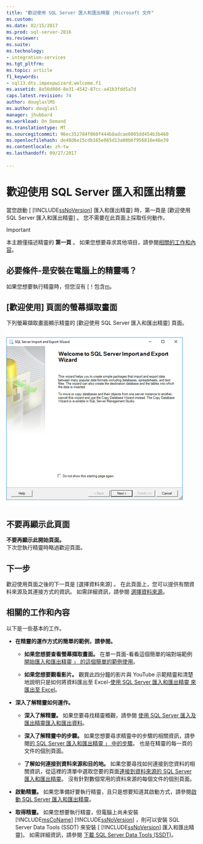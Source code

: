 ```yaml
---
title: "歡迎使用 SQL Server 匯入和匯出精靈 |Microsoft 文件"
ms.custom: 
ms.date: 02/15/2017
ms.prod: sql-server-2016
ms.reviewer: 
ms.suite: 
ms.technology:
- integration-services
ms.tgt_pltfrm: 
ms.topic: article
f1_keywords:
- sql13.dts.impexpwizard.welcome.f1
ms.assetid: 8a56d80d-8e31-4542-87cc-a41b3fdd5a7d
caps.latest.revision: 74
author: douglaslMS
ms.author: douglasl
manager: jhubbard
ms.workload: On Demand
ms.translationtype: MT
ms.sourcegitcommit: 96ec352784f060f444b8adcae6005dd454b3b460
ms.openlocfilehash: de48d6e15cdb165e865d13a00b6f956816e46e39
ms.contentlocale: zh-tw
ms.lasthandoff: 09/27/2017

---
```

# <a name="welcome-to-sql-server-import-and-export-wizard"></a>歡迎使用 SQL Server 匯入和匯出精靈
  當您啟動 [ [!INCLUDE[ssNoVersion](../../includes/ssnoversion-md.md)] 匯入和匯出精靈] 時，第一頁是 [歡迎使用 SQL Server 匯入和匯出精靈] 。 您不需要在此頁面上採取任何動作。

> [!IMPORTANT]
> 本主題僅描述精靈的 **第一頁** 。 如果您想要尋求其他項目，請參閱[相關的工作和內容](#related)。

## <a name="prerequisite---is-the-wizard-installed-on-your-computer"></a>必要條件-是安裝在電腦上的精靈嗎？
如果您想要執行精靈時，但您沒有 [！包含[m](../../ssdt/download-sql-server-data-tools-ssdt.md)。

## <a name="screen-shot-of-the-welcome-page"></a>[歡迎使用] 頁面的螢幕擷取畫面  
下列螢幕擷取畫面顯示精靈的 [歡迎使用 SQL Server 匯入和匯出精靈]  頁面。  
  
![匯入和匯出精靈的歡迎頁面](../../integration-services/import-export-data/media/welcome.png "匯入和匯出精靈的歡迎頁面")  

## <a name="dont-show-this-page-again"></a>不要再顯示此頁面  
**不要再顯示此開始頁面。**  
 下次您執行精靈時略過歡迎頁面。  
  
## <a name="whats-next"></a>下一步  
 歡迎使用頁面之後的下一頁是 [選擇資料來源] 。 在此頁面上，您可以提供有關資料來源及其連接方式的資訊。 如需詳細資訊，請參閱 [選擇資料來源](../../integration-services/import-export-data/choose-a-data-source-sql-server-import-and-export-wizard.md)。

## <a name="related"></a>相關的工作和內容  
 以下是一些基本的工作。
-   **在精靈的運作方式的簡單的範例，請參閱。**

    -   **如果您想要查看螢幕擷取畫面。** 在單一頁面-看看這個簡單的端對端範例[開始匯入和匯出精靈 」 的這個簡單的範例使用](../../integration-services/import-export-data/get-started-with-this-simple-example-of-the-import-and-export-wizard.md)。

    -   **如果您想要觀看影片。** 觀賞此四分鐘的影片與 YouTube 示範精靈和清楚地說明只是如何將資料匯出至 Excel-[使用 SQL Server 匯入和匯出精靈 來匯出至 Excel](https://go.microsoft.com/fwlink/?linkid=829049)。

-   **深入了解精靈如何運作。**

    -   **深入了解精靈。** 如果您要尋找精靈概觀，請參閱 [使用 SQL Server 匯入及匯出精靈匯入和匯出資料](../../integration-services/import-export-data/import-and-export-data-with-the-sql-server-import-and-export-wizard.md)。

    -   **深入了解精靈中的步驟。** 如果您想要尋求精靈中的步驟的相關資訊，請參閱[的 SQL Server 匯入和匯出精靈 」 中的步驟](../../integration-services/import-export-data/steps-in-the-sql-server-import-and-export-wizard.md)。 也是在精靈的每一頁的文件的個別頁面。

    -   **了解如何連接到資料來源和目的地。** 如果您要尋找如何連接到您資料的相關資訊，從這裡的清單中選取您要的頁面[連接到資料來源的 SQL Server 匯入和匯出精靈](../../integration-services/import-export-data/connect-to-data-sources-with-the-sql-server-import-and-export-wizard.md)。 沒有針對數個常用的資料來源的每個文件的個別頁面。

-   **啟動精靈。** 如果您準備好要執行精靈，且只是想要知道其啟動方式，請參閱[啟動 SQL Server 匯入和匯出精靈](../../integration-services/import-export-data/start-the-sql-server-import-and-export-wizard.md)。

-  **取得精靈。**  如果您想要執行精靈，但電腦上尚未安裝 [!INCLUDE[msCoName](../../includes/msconame-md.md)] [!INCLUDE[ssNoVersion](../../includes/ssnoversion-md.md)] ，則可以安裝 SQL Server Data Tools (SSDT) 來安裝 [ [!INCLUDE[ssNoVersion](../../includes/ssnoversion-md.md)] 匯入和匯出精靈]。 如需詳細資訊，請參閱 [下載 SQL Server Data Tools (SSDT)](https://msdn.microsoft.com/library/mt204009.aspx)。



